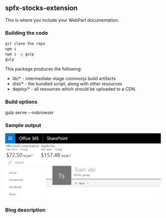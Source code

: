 ## spfx-stocks-extension

This is where you include your WebPart documentation.

### Building the code

```bash
git clone the repo
npm i
npm i -g gulp
gulp
```

This package produces the following:

* lib/* - intermediate-stage commonjs build artifacts
* dist/* - the bundled script, along with other resources
* deploy/* - all resources which should be uploaded to a CDN.

### Build options

gulp serve --nobrowser

### Sample output

![Sample output](https://github.com/peshos/spfx-stocks-extension/blob/master/assets/outputExample.JPG)

### Blog description
